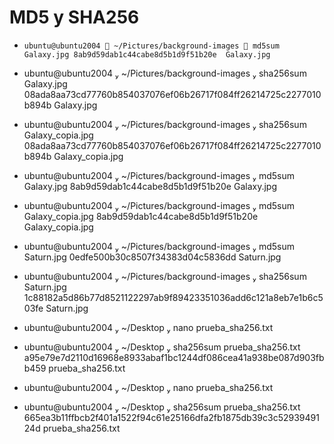 # MD5 y SHA256
 
- ```ubuntu@ubuntu2004  ~/Pictures/background-images  md5sum Galaxy.jpg 8ab9d59dab1c44cabe8d5b1d9f51b20e  Galaxy.jpg```

- ubuntu@ubuntu2004  ~/Pictures/background-images  sha256sum Galaxy.jpg
08ada8aa73cd77760b854037076ef06b26717f084ff26214725c2277010b894b  Galaxy.jpg

- ubuntu@ubuntu2004  ~/Pictures/background-images  sha256sum Galaxy_copia.jpg 
08ada8aa73cd77760b854037076ef06b26717f084ff26214725c2277010b894b  Galaxy_copia.jpg

- ubuntu@ubuntu2004  ~/Pictures/background-images  md5sum Galaxy.jpg 
8ab9d59dab1c44cabe8d5b1d9f51b20e  Galaxy.jpg

- ubuntu@ubuntu2004  ~/Pictures/background-images  md5sum Galaxy_copia.jpg 
8ab9d59dab1c44cabe8d5b1d9f51b20e  Galaxy_copia.jpg

- ubuntu@ubuntu2004  ~/Pictures/background-images  md5sum Saturn.jpg 
0edfe500b30c8507f34383d04c5836dd  Saturn.jpg

- ubuntu@ubuntu2004  ~/Pictures/background-images  sha256sum Saturn.jpg      
1c88182a5d86b77d8521122297ab9f89423351036add6c121a8eb7e1b6c503fe  Saturn.jpg

- ubuntu@ubuntu2004  ~/Desktop  nano prueba_sha256.txt
 
- ubuntu@ubuntu2004  ~/Desktop  sha256sum prueba_sha256.txt 
a95e79e7d2110d16968e8933abaf1bc1244df086cea41a938be087d903fbb459  prueba_sha256.txt

- ubuntu@ubuntu2004  ~/Desktop  nano prueba_sha256.txt     
 
- ubuntu@ubuntu2004  ~/Desktop  sha256sum prueba_sha256.txt
665ea3b11ffbcb2f401a1522f94c61e25166dfa2fb1875db39c3c5293949124d  prueba_sha256.txt

